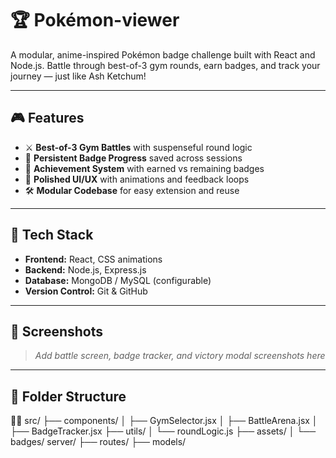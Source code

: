 
# 🏆 Pokémon-viewer

A modular, anime-inspired Pokémon badge challenge built with React and Node.js. Battle through best-of-3 gym rounds, earn badges, and track your journey — just like Ash Ketchum!

---

## 🎮 Features

- ⚔️ **Best-of-3 Gym Battles** with suspenseful round logic
- 🧠 **Persistent Badge Progress** saved across sessions
- 🏅 **Achievement System** with earned vs remaining badges
- 🎨 **Polished UI/UX** with animations and feedback loops
- 🛠️ **Modular Codebase** for easy extension and reuse

---

## 🚀 Tech Stack

- **Frontend:** React, CSS animations
- **Backend:** Node.js, Express.js
- **Database:** MongoDB / MySQL (configurable)
- **Version Control:** Git & GitHub

---

## 📸 Screenshots

> _Add battle screen, badge tracker, and victory modal screenshots here_

---

## 📂 Folder Structure


src/ ├── components/ │   ├── GymSelector.jsx │   ├── BattleArena.jsx │   ├── BadgeTracker.jsx ├── utils/ │   └── roundLogic.js ├── assets/ │   └── badges/ server/ ├── routes/ ├── models/
